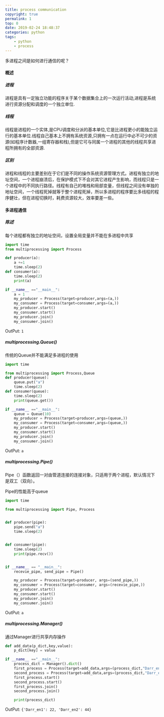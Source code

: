 ```yaml
---
title: process communication
copyright: true
permalink: 1
top: 0
date: 2019-02-24 18:48:37
categories: python
tags: 
	- python
	- process
---
```

多进程之间是如何进行通信的呢？<!--more-->

#### 概述

##### 进程
进程是具有一定独立功能的程序关于某个数据集合上的一次运行活动,进程是系统进行资源分配和调度的一个独立单位.

##### 线程
线程是进程的一个实体,是CPU调度和分派的基本单位,它是比进程更小的能独立运行的基本单位.线程自己基本上不拥有系统资源,只拥有一点在运行中必不可少的资源(如程序计数器,一组寄存器和栈),但是它可与同属一个进程的其他的线程共享进程所拥有的全部资源.

##### 区别
进程和线程的主要差别在于它们是不同的操作系统资源管理方式。进程有独立的地址空间，一个进程崩溃后，在保护模式下不会对其它进程产生影响，而线程只是一个进程中的不同执行路径。线程有自己的堆栈和局部变量，但线程之间没有单独的地址空间，一个线程死掉就等于整个进程死掉，所以多进程的程序要比多线程的程序健壮，但在进程切换时，耗费资源较大，效率要差一些。

#### 多进程通信

##### 陈述 
每个进程都有独立的地址空间，设置全局变量并不能在多进程中共享

```python
import time
from multiprocessing import Process

def producer(a):
    a +=1
    time.sleep(2)
def consumer(a):
    time.sleep(2)
    print(a)

if __name__ =="__main__":
    a = 1
    my_producer = Process(target=producer,args=(a,))
    my_consumer = Process(target=consumer,args=(a,))
    my_producer.start()
    my_consumer.start()
    my_producer.join()
    my_consumer.join()
```
OutPut:  `1`

##### multiprocessing.Queue()

传统的Queue并不能满足多进程的使用

```python
import time

from multiprocessing import Process,Queue
def producer(queue):
    queue.put("a")
    time.sleep(2)
def consumer(queue):
    time.sleep(2)
    print(queue.get())

if __name__ =="__main__":
    queue = Queue(10)
    my_producer = Process(target=producer,args=(queue,))
    my_consumer = Process(target=consumer,args=(queue,))
    my_producer.start()
    my_consumer.start()
    my_producer.join()
    my_consumer.join()
```
OutPut:  `a`

##### multiprocessing.Pipe()
Pipe（）函数返回一对由管道连接的连接对象，只适用于两个进程，默认情况下是双工（双向）。

Pipe的性能高于queue

```python
import time

from multiprocessing import Pipe, Process


def producer(pipe):
    pipe.send("a")
    time.sleep(2)


def consumer(pipe):
    time.sleep(2)
    print(pipe.recv())


if __name__ == "__main__":
    recevie_pipe, send_pipe = Pipe()

    my_producer = Process(target=producer, args=(send_pipe,))
    my_consumer = Process(target=consumer, args=(recevie_pipe,))
    my_producer.start()
    my_consumer.start()
    my_producer.join()
    my_consumer.join()
```
OutPut:  `a`

##### multiprocessing.Manager()
通过Manager进行共享内存操作
```python
def add_data(p_dict,key,value):
    p_dict[key] = value

if __name__ =="__main__":
    process_dict = Manager().dict()
    first_process = Process(target=add_data,args=(process_dict,"Darr_en1",22))
    second_process = Process(target=add_data,args=(process_dict,"Darr_en2",44))
    first_process.start()
    second_process.start()
    first_process.join()
    second_process.join()

    print(process_dict)

```
OutPut:  `{'Darr_en1': 22, 'Darr_en2': 44}`